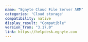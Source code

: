 ```yaml
---
name: "Egnyte Cloud File Server ARM"
categories: 'Cloud storage'
compatibility: native
display_result: "Compatible"
version_from: "3.17.0"
link: https://helpdesk.egnyte.com
---
```

